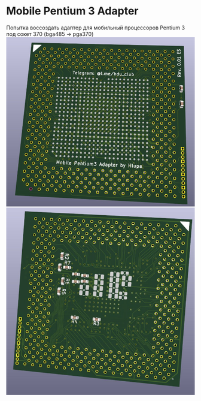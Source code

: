 # Mobile Pentium 3 Adapter
Попытка воссоздать адаптер для мобильный процессоров Pentium 3 под сокет 370 (bga485 -> pga370)
![alt text](https://github.com/Hluppppa/MobilePentium3Adapter/blob/main/Pictures/pcb_front.jpg)
![alt text](https://github.com/Hluppppa/MobilePentium3Adapter/blob/main/Pictures/pcb_back.jpg)
